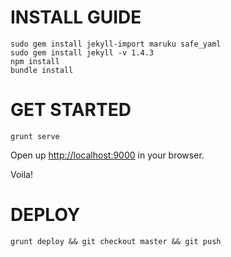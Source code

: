# INSTALL GUIDE

    sudo gem install jekyll-import maruku safe_yaml
    sudo gem install jekyll -v 1.4.3
    npm install
    bundle install

# GET STARTED

    grunt serve

Open up [http://localhost:9000](http://localhost:9000) in your browser.

Voila!

# DEPLOY

    grunt deploy && git checkout master && git push
